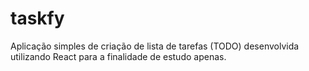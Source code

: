 # taskfy
Aplicação simples de criação de lista de tarefas (TODO) desenvolvida utilizando React para a finalidade de estudo apenas.
